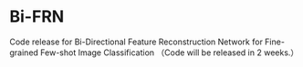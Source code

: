 # Bi-FRN
Code release for  Bi-Directional Feature Reconstruction Network for Fine-grained Few-shot Image Classification （Code will be released in 2 weeks.）
